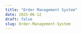 ```yaml
---
title: "Order Management System"
date: 2025-06-12
draft: false
slug: Order-Management-System
---
```

